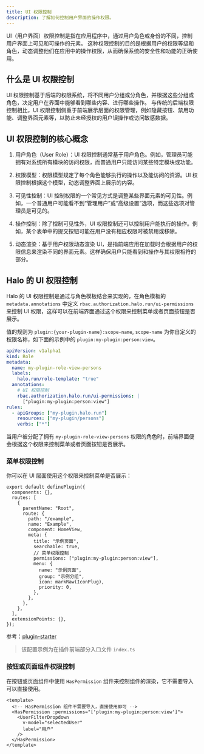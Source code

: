 ```yaml
---
title: UI 权限控制
description: 了解如何控制用户界面的操作权限。
---
```

UI（用户界面）权限控制是指在应用程序中，通过用户角色或身份的不同，控制用户界面上可见和可操作的元素。
这种权限控制的目的是根据用户的权限等级和角色，动态调整他们在应用中的操作权限，从而确保系统的安全性和功能的正确使用。

## 什么是 UI 权限控制

UI 权限控制基于后端的权限系统，将不同用户分组或分角色，并根据这些分组或角色，决定用户在界面中能够看到哪些内容、进行哪些操作。
与传统的后端权限控制相比，UI 权限控制侧重于前端展示层面的权限管理，例如隐藏按钮、禁用功能、调整界面元素等，以防止未经授权的用户误操作或访问敏感数据。

## UI 权限控制的核心概念

1. 用户角色（User Role）：UI 权限控制通常基于用户角色。例如，管理员可能拥有对系统所有模块的访问权限，而普通用户只能访问某些特定模块或功能。

2. 权限模型：权限模型规定了每个角色能够执行的操作以及能访问的资源。UI 权限控制根据这个模型，动态调整界面上展示的内容。

3. 可见性控制：UI 控制权限的一个常见方式是调整某些界面元素的可见性。例如，一个普通用户可能看不到“管理用户”或“高级设置”选项，而这些选项对管理员是可见的。

4. 操作控制：除了控制可见性外，UI 权限控制还可以控制用户能执行的操作。例如，某个表单中的提交按钮可能在用户没有相应权限时被禁用或移除。

5. 动态渲染：基于用户权限动态渲染 UI，是指前端应用在加载时会根据用户的权限信息来渲染不同的界面元素。这样确保用户只能看到和操作与其权限相符的部分。

## Halo 的 UI 权限控制

Halo 的 UI 权限控制是通过与角色模板结合来实现的，在角色模板的 `metadata.annotations` 中定义 `rbac.authorization.halo.run/ui-permissions` 来控制 UI 权限，这样可以在前端界面通过这个权限来控制菜单或者页面按钮是否展示。

值的规则为 `plugin:{your-plugin-name}:scope-name`, `scope-name` 为你自定义的权限名称，如下面的示例中的 `plugin:my-plugin:person:view`。

```yaml
apiVersion: v1alpha1
kind: Role
metadata:
  name: my-plugin-role-view-persons
  labels:
    halo.run/role-template: "true"
  annotations:
    # UI 权限控制
    rbac.authorization.halo.run/ui-permissions: |
      ["plugin:my-plugin:person:view"]
rules:
  - apiGroups: ["my-plugin.halo.run"]
    resources: ["my-plugin/persons"]
    verbs: ["*"]
```

当用户被分配了拥有 `my-plugin-role-view-persons` 权限的角色时，前端界面便会根据这个权限来控制菜单或者页面按钮是否展示。

### 菜单权限控制

你可以在 UI 层面使用这个权限来控制菜单是否展示：

```vue
export default definePlugin({
  components: {},
  routes: [
    {
      parentName: "Root",
      route: {
        path: "/example",
        name: "Example",
        component: HomeView,
        meta: {
          title: "示例页面",
          searchable: true,
          // 菜单权限控制
          permissions: ["plugin:my-plugin:person:view"],
          menu: {
            name: "示例页面",
            group: "示例分组",
            icon: markRaw(IconPlug),
            priority: 0,
          },
        },
      },
    },
  ],
  extensionPoints: {},
});
```

参考：[plugin-starter](https://github.com/halo-dev/plugin-starter/blob/5a4a25db252a7986900368a5fbf35e8d27f5257f/ui/src/index.ts#L6-L29)

> 该配置示例为在插件前端部分入口文件 `index.ts`

### 按钮或页面组件权限控制

在按钮或页面组件中使用 `HasPermission` 组件来控制组件的渲染，它不需要导入可以直接使用。

```vue
<template>
  <!-- HasPermission 组件不需要导入，直接使用即可 -->
  <HasPermission :permissions="['plugin:my-plugin:person:view']">
    <UserFilterDropdown
      v-model="selectedUser"
      label="用户"
    />
  </HasPermission>
</template>
```
